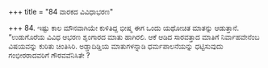 +++
title = "84 ವಾರಕದ ವಿವಿಧಾಭರಣ"

+++
84. ಇಷ್ಟು ಕಾಲ ಮೌನವಾಗಿಯೇ ಕುಳಿತಿದ್ದ ಭೀಷ್ಮ ಈಗ ಒಂದು ಯಥೋಚಿತ ಮಾತನ್ನು ಆಡುತ್ತಾನೆ. “ಉಡುಗೊರೆಯ ವಿವಿಧ ಆಭರಣ ಶೃಂಗಾರದ ಮಾತು ಹಾಗಿರಲಿ. ಆಕೆ ಆಡಿದ ಸಾರವತ್ತಾದ ಮಾತಿಗೆ ನಿರ್ವಾಹವೇನೆಂಬ ವಿಷಯವನ್ನು ಕುರಿತು ಚಿಂತಿಸಿರಿ. ಅಡ್ಡಾದಿಡ್ಡಿಯ ಮಾತುಗಳನ್ನಾಡಿ ಧರ್ಮಪಾಲನೆಯನ್ನು ಧಟ್ಟಿಸುವುದು ಗಂಭೀರರಾದವರಿಗೆ ಗೌರವವೆನಿಸಿತೇ ?